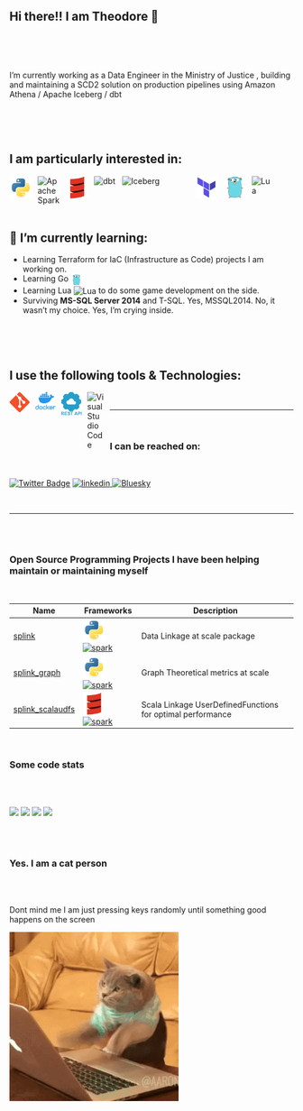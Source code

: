 ## Hi there!! I am Theodore 👋 


<br/>
<br/>
<br/>

I’m currently working as a Data Engineer in the Ministry of Justice , building and maintaining a SCD2 solution on production pipelines using Amazon Athena / Apache Iceberg / dbt


<br/><br/><br/>



##  I am particularly interested in:

<img align="left" alt="Python" width="40px" src="https://raw.githubusercontent.com/devicons/devicon/master/icons/python/python-original.svg" style="padding-right:10px;" />
<img align="left" alt="Apache Spark" width="40px" src="https://spark.apache.org/images/spark-logo-rev.svg" style="padding-right:10px;" />
<img align="left" alt="Scala" width="40px" src="https://raw.githubusercontent.com/devicons/devicon/master/icons/scala/scala-original.svg" style="padding-right:10px;" />
<img align="left" alt="dbt" width="40px" src="https://www.getdbt.com/ui/img/logos/dbt-logo.svg" style="padding-right:10px;" />
<img align="left" alt="Iceberg" width="120px" src="https://iceberg.apache.org/assets/images/Iceberg-logo.svg" style="padding-right:10px;" />
<img align="left" alt="Terraform" width="40px" src="https://raw.githubusercontent.com/devicons/devicon/master/icons/terraform/terraform-original.svg" style="padding-right:10px;" />
<img align="left" alt="Go" width="40px" src="https://raw.githubusercontent.com/devicons/devicon/master/icons/go/go-original.svg" style="padding-right:10px;" />
<img align="left" alt="Lua" width="40px" src="https://cdn.jsdelivr.net/gh/devicons/devicon@latest/icons/lua/lua-original.svg" style="padding-right:10px;" />

  

<br/>
<br/>



</br>
</br>



## 🌱 I’m currently learning:

- Learning Terraform for IaC (Infrastructure as Code) projects I am working on.  
- Learning Go <img align="center" alt="Go" width="20px" src="https://raw.githubusercontent.com/devicons/devicon/master/icons/go/go-original.svg" />  
- Learning Lua <img align="center" alt="Lua" width="20px" src="https://cdn.jsdelivr.net/gh/devicons/devicon@latest/icons/lua/lua-original.svg" /> to do some game development on the side.  
- Surviving **MS-SQL Server 2014** and T-SQL. Yes, MSSQL2014. No, it wasn’t my choice. Yes, I’m crying inside.

<br/><br/><br/>


## I use the following tools & Technologies:

<img align="left" alt="Git" width="36px" src="./img/git2.png" style="padding-right:10px;" />
<img align="left" alt="Docker" width="36px" src="./img/docker.png" style="padding-right:10px;" />
<img align="left" alt="REST APIs" width="36px" src="./img/rest-api.png" style="padding-right:10px;" />
<img align="left" alt="Visual Studio Code" width="30px" src="https://cdn.jsdelivr.net/gh/devicons/devicon/icons/vscode/vscode-original.svg" style="padding-right:10px;" />


</br>

---

</br>

### I can be reached on:

</br>
  
[![Twitter Badge](https://img.shields.io/badge/-_TheodoreM_-blue?style=flat-square&logo=twitter&logoColor=white)](https://twitter.com/_TheodoreM_) 
<a href="https://www.linkedin.com/in/theodoremanassis/" target="_blank" rel="noreferrer"> <img src="https://upload.wikimedia.org/wikipedia/commons/8/81/LinkedIn_icon.svg" alt="linkedin" width="20" height="20"/> </a>[![Bluesky](https://img.shields.io/badge/Bluesky-0285FF?logo=bluesky&logoColor=fff)](https://bsky.app/profile/mamonu.bsky.social)

</br>

---

</br>
</br>

### Open Source Programming Projects I have been helping maintain or maintaining myself

</br>

| Name  | Frameworks | Description |
| ------------- | ------------- | ------------- |
| [splink](https://github.com/moj-analytical-services/splink)  | <a href="https://www.python.org" target="_blank" rel="noreferrer"> <img src="https://raw.githubusercontent.com/devicons/devicon/master/icons/python/python-original.svg" alt="python" width="40" height="40"/> </a>  <a href="https://spark.apache.org/" target="_blank" rel="noreferrer"> <img src="https://spark.apache.org/images/spark-logo-rev.svg" alt="spark" width="40" height="40"/> </a>  |   Data Linkage at scale package      |
| [splink_graph](https://github.com/moj-analytical-services/splink_graph)  | <a href="https://www.python.org" target="_blank" rel="noreferrer"> <img src="https://raw.githubusercontent.com/devicons/devicon/master/icons/python/python-original.svg" alt="python" width="40" height="40"/> </a> <a href="https://spark.apache.org/" target="_blank" rel="noreferrer"> <img src="https://spark.apache.org/images/spark-logo-rev.svg" alt="spark" width="40" height="40"/> </a>  |   Graph Theoretical metrics at scale |
| [splink_scalaudfs](https://github.com/moj-analytical-services/splink_scalaudfs)  | <a href="https://www.scala-lang.org/" target="_blank" rel="noreferrer"> <img src="https://raw.githubusercontent.com/devicons/devicon/master/icons/scala/scala-original.svg" alt="scala" width="40" height="40"/> </a>  <a href="https://spark.apache.org/" target="_blank" rel="noreferrer"> <img src="https://spark.apache.org/images/spark-logo-rev.svg" alt="spark" width="40" height="40"/> </a>  | Scala Linkage UserDefinedFunctions for optimal performance  |

</br>

### Some code stats


</br>
</br>

![](https://github-profile-summary-cards.vercel.app/api/cards/profile-details?username=mamonu&theme=outrun)
![](https://github-profile-summary-cards.vercel.app/api/cards/stats?username=mamonu&theme=outrun)
![](https://github-profile-summary-cards.vercel.app/api/cards/most-commit-language?username=mamonu&theme=outrun&exclude=html)
![](http://github-profile-summary-cards.vercel.app/api/cards/productive-time?username=mamonu&theme=outrun&utcOffset=1)

</br>
</br>

### Yes. I am a cat person

</br>
</br>

Dont mind me I am just pressing keys randomly until something good happens on the screen



![hey](https://github.com/mamonu/mamonu/raw/master/2GU.gif)



<!--
**mamonu/mamonu** is a ✨ _special_ ✨ repository because its `README.md` (this file) appears on your GitHub profile.

Here are some ideas to get you started:

- 🔭 I’m currently working on ...
- 🌱 I’m currently learning ...
- 👯 I’m looking to collaborate on ...
- 🤔 I’m looking for help with ...
- 💬 Ask me about ...
- 📫 How to reach me: ...
- 😄 Pronouns: ...
- ⚡ Fun fact: ...
-->
